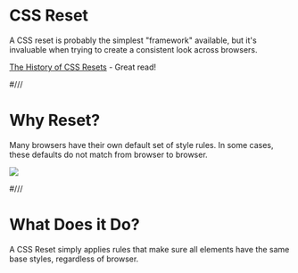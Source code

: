 # CSS Reset

A CSS reset is probably the simplest "framework" available, but it's invaluable when trying to create a consistent look across browsers.

[The History of CSS Resets](http://sixrevisions.com/css/the-history-of-css-resets/) - Great read!



#///

# Why Reset?

Many browsers have their own default set of style rules. In some cases, these defaults do not match from browser to browser.

![](/resources/css/reset.png)



#///

# What Does it Do?

A CSS Reset simply applies rules that make sure all elements have the same base styles, regardless of browser.

